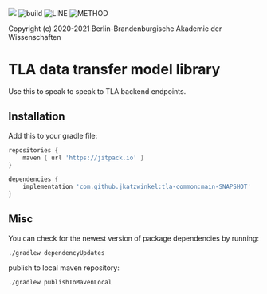 [![](https://jitpack.io/v/jkatzwinkel/tla-common.svg)](https://jitpack.io/#jkatzwinkel/tla-common)
![build](https://github.com/JKatzwinkel/tla-common/workflows/build/badge.svg)
![LINE](https://img.shields.io/badge/line--coverage-88.91%25-brightgreen.svg)
![METHOD](https://img.shields.io/badge/method--coverage-92.76%25-brightgreen.svg)

Copyright (c) 2020-2021 Berlin-Brandenburgische Akademie der Wissenschaften

# TLA data transfer model library

Use this to speak to speak to TLA backend endpoints.

## Installation

Add this to your gradle file:

```groovy
repositories {
    maven { url 'https://jitpack.io' }
}

dependencies {
    implementation 'com.github.jkatzwinkel:tla-common:main-SNAPSHOT'
}
```

## Misc

You can check for the newest version of package dependencies by running:

    ./gradlew dependencyUpdates


publish to local maven repository:

    ./gradlew publishToMavenLocal
